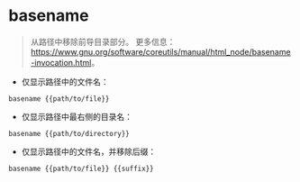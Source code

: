 # basename

> 从路径中移除前导目录部分。
> 更多信息：<https://www.gnu.org/software/coreutils/manual/html_node/basename-invocation.html>。

- 仅显示路径中的文件名：

`basename {{path/to/file}}`

- 仅显示路径中最右侧的目录名：

`basename {{path/to/directory}}`

- 仅显示路径中的文件名，并移除后缀：

`basename {{path/to/file}} {{suffix}}`